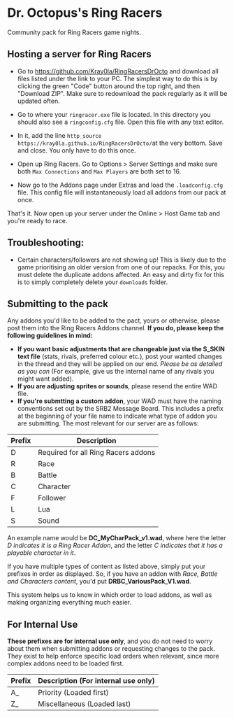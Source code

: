 # Dr. Octopus's Ring Racers
Community pack for Ring Racers game nights.

## Hosting a server for Ring Racers
- Go to https://github.com/Kray0la/RingRacersDrOcto and download all files listed under the link to your PC. The simplest way to do this is by clicking the green "Code" button around the top right, and then "Download ZIP". Make sure to redownload the pack regularly as it will be updated often.

- Go to where your `ringracer.exe` file is located. In this directory you should also see a `ringconfig.cfg` file. Open this file with any text editor. 

- In it, add the line `http_source https://kray0la.github.io/RingRacersDrOcto/`at the very bottom. Save and close. You only have to do this once.

- Open up Ring Racers. Go to Options > Server Settings and make sure both ``Max Connections`` and ``Max Players`` are both set to 16.

- Now go to the Addons page under Extras and load the `.loadconfig.cfg` file. This config file will instantaneously load all addons from our pack at once.

That's it. Now open up your server under the Online > Host Game tab and you're ready to race.

## Troubleshooting:
- Certain characters/followers are not showing up!
This is likely due to the game prioritising an older version from one of our repacks. For this, you must delete the duplicate addons affected. An easy and dirty fix for this is to simply completely delete your `downloads` folder.

## Submitting to the pack
Any addons you'd like to be added to the pact, yours or otherwise, please post them into the Ring Racers Addons channel. **If you do, please keep the following guidelines in mind:**
- **If you want basic adjustments that are changeable just via the S_SKIN text file** (stats, rivals, preferred colour etc.), post your wanted changes in the thread and they will be applied on our end. *Please be as detailed as you can* (For example, give us the internal name of any rivals you might want added).
- **If you are adjusting sprites or sounds**, please resend the entire WAD file.
- **If you're submtting a custom addon**, your WAD must have the naming conventions set out by the SRB2 Message Board. This includes a prefix at the beginning of your file name to indicate what type of addon you are submitting. The most relevant for our server are as follows:

| Prefix | Description |
|---|-------------------------------------|
| D | Required for all Ring Racers addons |
| R | Race                                |
| B | Battle                              |
| C | Character                           |
| F | Follower                            |
| L | Lua                                 |
| S | Sound                               |

An example name would be **DC_MyCharPack_v1.wad**, where here the letter *D indicates it is a Ring Racer Addon*, and the letter *C indicates that it has a playable character in it*.

If you have multiple types of content as listed above, simply put your prefixes in order as displayed. So, if you have an addon with *Race, Battle and Characters content*, you'd put **DRBC_VariousPack_V1.wad**.

This system helps us to know in which order to load addons, as well as making organizing everything much easier.

## For Internal Use
**These prefixes are for internal use only**, and you do not need to worry about them when submitting addons or requesting changes to the pack. They exist to help enforce specific load orders when relevant, since more complex addons need to be loaded first.

| Prefix | Description (For internal use only) |
|---|---|
| A_ | Priority (Loaded first) |
| Z_ | Miscellaneous (Loaded last) |
